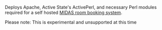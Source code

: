 Deploys Apache, Active State's ActivePerl, and necessary Perl modules required for a self hosted [MIDAS room booking system](https://mid.as).

Please note: This is experimental and unsupported at this time
